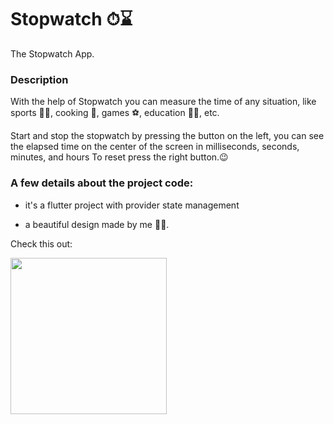 # Stopwatch ⏱⌛️ 

The Stopwatch App.

### Description

With the help of Stopwatch you can measure the time of any situation, like sports 🏃‍♂, cooking 🍜, games ⚽️, education 👨‍💻, etc.

Start and stop the stopwatch by pressing the button on the left, you can see the elapsed time on the center of the screen in milliseconds, seconds, minutes, and hours 
To reset press the right button.😉

### A few details about the project code:

- it's a flutter project with provider state management

- a beautiful design made by me 🙋‍♀. 

Check this out:

<img src ="https://user-images.githubusercontent.com/52948095/118537705-94198f80-b74d-11eb-8190-75ff3d57dc21.gif" width="250"/>
